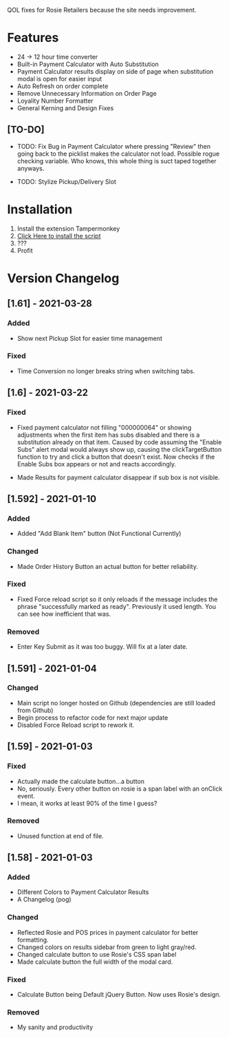 QOL fixes for Rosie Retailers because the site needs improvement.

# Features
- 24 -> 12 hour time converter
- Built-in Payment Calculator with Auto Substitution
- Payment Calculator results display on side of page when substitution modal is open for easier input
- Auto Refresh on order complete
- Remove Unnecessary Information on Order Page
- Loyality Number Formatter
- General Kerning and Design Fixes


## [TO-DO]

- TODO: Fix Bug in Payment Calculator where pressing "Review" then going back to the picklist makes the calculator not load. Possible rogue checking variable. Who knows, this whole thing is suct taped together anyways.

- TODO: Stylize Pickup/Delivery Slot



# Installation
1) Install the extension Tampermonkey
2) [Click Here to install the script](https://github.com/Ryah/Rosie-Addon-Suite/raw/main/main.user.js)
3) ???
4) Profit

# Version Changelog


## [1.61] - 2021-03-28

### Added

- Show next Pickup Slot for easier time management

### Fixed

- Time Conversion no longer breaks string when switching tabs.

## [1.6] - 2021-03-22


### Fixed

- Fixed payment calculator not filling "000000064" or showing adjustments when the first item has subs disabled and there is a substitution already on that item. Caused by code assuming the "Enable Subs" alert modal would always show up, causing the clickTargetButton function to try and click a button that doesn't exist. Now checks if the Enable Subs box appears or not and reacts accordingly.

- Made Results for payment calculator disappear if sub box is not visible.


## [1.592] - 2021-01-10

### Added

- Added "Add Blank Item" button (Not Functional Currently)

### Changed

- Made Order History Button an actual button for better reliability.

### Fixed

- Fixed Force reload script so it only reloads if the message includes the phrase "successfully marked as ready". Previously it used length. You can see how inefficient that was.

### Removed

- Enter Key Submit as it was too buggy. Will fix at a later date.


## [1.591] - 2021-01-04

### Changed

- Main script no longer hosted on Github (dependencies are still loaded from Github)
- Begin process to refactor code for next major update
- Disabled Force Reload script to rework it.

## [1.59] - 2021-01-03

### Fixed

- Actually made the calculate button...a button
- No, seriously. Every other button on rosie is a span label with an onClick event.
- I mean, it works at least 90% of the time I guess? 

### Removed

- Unused function at end of file.

## [1.58] - 2021-01-03

### Added

- Different Colors to Payment Calculator Results
- A Changelog (pog)

### Changed

- Reflected Rosie and POS prices in payment calculator for better formatting.
- Changed colors on results sidebar from green to light gray/red.
- Changed calculate button to use Rosie's CSS span label
- Made calculate button the full width of the modal card.

### Fixed

- Calculate Button being Default jQuery Button. Now uses Rosie's design.

### Removed

- My sanity and productivity

